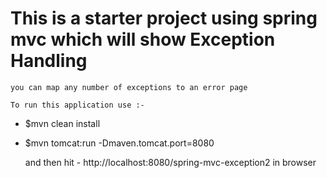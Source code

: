 #	This is a starter project using spring mvc which will show Exception Handling

	you can map any number of exceptions to an error page

	To run this application use :-

*	$mvn clean install
*	$mvn tomcat:run -Dmaven.tomcat.port=8080

	and then hit - http://localhost:8080/spring-mvc-exception2 in browser